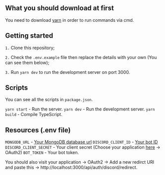## What you should download at first

You need to download [yarn](https://yarnpkg.com/) in order to run commands via cmd.

## Getting started

`1.` Clone this repository;

`2.` Check the `.env.example` file then replace the details with your own (You can see them below);

`3.` Run `yarn dev` to run the development server on port 3000.

## Scripts

You can see all the scripts in `package.json`.

`yarn start` - Run the server.
`yarn dev` - Run the development server.
`yarn build` - Compile TypeScript.

## Resources (.env file)

`MONGODB_URL` - [Your MongoDB database url](https://www.mongodb.com/basics/create-database)
`DISCORD_CLIENT_ID` - [Your bot ID](https://discord.com/developers/applications)
`DISCORD_CLIENT_SECRET` - Your client secret (Choose your application [here](https://discord.com/developers/applications) -> OAuth2)
`BOT_TOKEN` - Your bot token.

You should also visit your application -> OAuth2 -> Add a new redirct URI and paste this -> http://localhost:3000/api/auth/discord/redirect.
